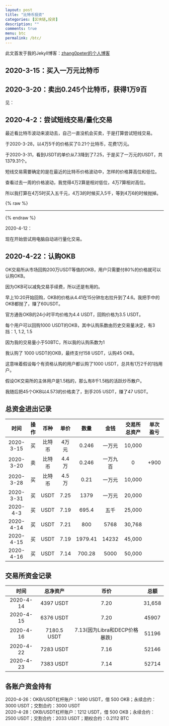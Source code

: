 ```yaml
---
layout: post
title: "比特币投资"
categories: [区块链,投资]
description: ""
comments: true
menu: btc
permalink: /btc/
---
```


此文首发于我的Jekyll博客：[zhang0peter的个人博客](https://zhang0peter.com)         


## 2020-3-15：买入一万元比特币


## 2020-3-20：卖出0.245个比特币，获得1万9百

见：[]()

## 2020-4-2：尝试短线交易/量化交易

最近看比特币波动来波动去，自己一直没机会买卖，于是打算尝试短线交易。

于2020-3-28，以4万5千的价格买了0.21个比特币，花费1万元。

于2020-3-31，看到USDT的单价从7.3降到了7.25，于是买了一万元的USDT，共1379.31个。

短线交易需要确定的是在最近的比特币价格波动中，怎样的价格算高位和低位。

查看过去一周的价格波动，我觉得4万2算是相对低位，4万7算相对高位。

所以我打算在4万5时买入五千元，4万3的时候买入5千，等到4万6的时候抛掉。

{% raw %}
***          
{% endraw %}

2020-4-12：

现在开始尝试用电脑自动进行量化交易。

## 2020-4-22：认购OKB
OK交易所从市场回购200万USDT等值的OKB，用户只需要付80%的价格就可以认购OKB。

因为OKB可以减免交易手续费，所以还是有用的。

早上10:20开始回购，OKB的价格从4.41在15分钟左右拉升到了4.6。我把手中的OKB都抛了，赚了60USDT。

官方通告OKB的24小时平均价格为4.4 USDT，回购价格为3.5 USDT。

每个用户可以回购1000 USDT的OKB，其中认购系数由历史交易量决定，有3挡：1, 1.2, 1.5

因为我的交易量小于50BTC，所以我的认购系数为1

我认购了 1000 USDT的OKB，最终支付158 USDT，认购45 OKB。

这意味着假设每个有资格认购的用户都认购了1000 USDT，总共有1万2千的1挡用户。

假设OK交易所的主体用户是1.5档的，那么有8千1.5档的活跃炒币散户。

我随后把45个OKB以4.573的价格卖了，到手205 USDT，赚了47 USDT。

## 总资金进出记录


|   时间    | 操作  |  币种  | 单价  |  数量   |   金钱   | 交易所总资产 | 单次盈亏 |
| :-------: | :---: | :----: | :---: | :-----: | :------: | :----------: | :------: |
| 2020-3-15 |  买   | 比特币 | 4万元 |  0.246  |  一万元  |    10,000    |          |
| 2020-3-20 |  卖   | 比特币 | 4.4万 |  0.246  | 一万九百 |      0       |   +900   |
| 2020-3-28 |  买   | 比特币 | 4.5万 |  0.21   |  一万元  |    10,000    |          |
| 2020-3-31 |  买   |  USDT  | 7.25  |  1379   |  一万元  |    20,000    |          |
| 2020-4-3  |  买   |  USDT  | 7.19  |  695.4  |   五千   |    25,000    |          |
| 2020-4-14 |  买   |  USDT  | 7.21  |   800   |   5768   |    30,768    |          |
| 2020-4-15 |  买   |  USDT  | 7.19  | 1979.41 |  14232   |    45,000    |          |
| 2020-4-16 |  买   |  USDT  | 7.14  | 700.28  |   5000   |    50,000    |          |

## 交易所资金记录

|   时间    |  总净资产   |             币价              |  总额  |
| :-------: | :---------: | :---------------------------: | :----: |
| 2020-4-14 |  4397 USDT  |             7.20              | 31,658 |
| 2020-4-15 |  6376 USDT  |             7.20              | 45907  |
| 2020-4-16 | 7180.5 USDT | 7.13(因为Libra和DECP价格暴跌) | 51196  |
| 2020-4-22 |  7283 USDT  |             7.16              | 52146  |
| 2020-4-23 |  7383 USDT  |             7.14              | 52714  |




## 各账户资金持有

2020-4-26：OKB/USDT杠杆账户：1490 USDT，借 500 OKB；永续合约：3000 USDT；交割合约：3000 USDT         
2020-4-28：OKB/USDT杠杆账户：1212 USDT，借 500 OKB；永续合约：2500 USDT；交割合约：2033 USDT；期权合约：0.2112 BTC         

